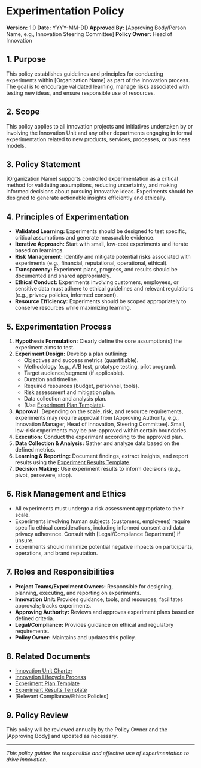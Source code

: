 # Experimentation Policy

**Version:** 1.0
**Date:** YYYY-MM-DD
**Approved By:** [Approving Body/Person Name, e.g., Innovation Steering Committee]
**Policy Owner:** Head of Innovation

## 1. Purpose

This policy establishes guidelines and principles for conducting experiments within [Organization Name] as part of the innovation process. The goal is to encourage validated learning, manage risks associated with testing new ideas, and ensure responsible use of resources.

## 2. Scope

This policy applies to all innovation projects and initiatives undertaken by or involving the Innovation Unit and any other departments engaging in formal experimentation related to new products, services, processes, or business models.

## 3. Policy Statement

[Organization Name] supports controlled experimentation as a critical method for validating assumptions, reducing uncertainty, and making informed decisions about pursuing innovative ideas. Experiments should be designed to generate actionable insights efficiently and ethically.

## 4. Principles of Experimentation

- **Validated Learning:** Experiments should be designed to test specific, critical assumptions and generate measurable evidence.
- **Iterative Approach:** Start with small, low-cost experiments and iterate based on learnings.
- **Risk Management:** Identify and mitigate potential risks associated with experiments (e.g., financial, reputational, operational, ethical).
- **Transparency:** Experiment plans, progress, and results should be documented and shared appropriately.
- **Ethical Conduct:** Experiments involving customers, employees, or sensitive data must adhere to ethical guidelines and relevant regulations (e.g., privacy policies, informed consent).
- **Resource Efficiency:** Experiments should be scoped appropriately to conserve resources while maximizing learning.

## 5. Experimentation Process

1.  **Hypothesis Formulation:** Clearly define the core assumption(s) the experiment aims to test.
2.  **Experiment Design:** Develop a plan outlining:
    *   Objectives and success metrics (quantifiable).
    *   Methodology (e.g., A/B test, prototype testing, pilot program).
    *   Target audience/segment (if applicable).
    *   Duration and timeline.
    *   Required resources (budget, personnel, tools).
    *   Risk assessment and mitigation plan.
    *   Data collection and analysis plan.
    *   (Use [Experiment Plan Template](../Templates/Experiment_Plan_Template.md)).
3.  **Approval:** Depending on the scale, risk, and resource requirements, experiments may require approval from [Approving Authority, e.g., Innovation Manager, Head of Innovation, Steering Committee]. Small, low-risk experiments may be pre-approved within certain boundaries.
4.  **Execution:** Conduct the experiment according to the approved plan.
5.  **Data Collection & Analysis:** Gather and analyze data based on the defined metrics.
6.  **Learning & Reporting:** Document findings, extract insights, and report results using the [Experiment Results Template](../Reports/Experiment_Results_Template.md).
7.  **Decision Making:** Use experiment results to inform decisions (e.g., pivot, persevere, stop).

## 6. Risk Management and Ethics

- All experiments must undergo a risk assessment appropriate to their scale.
- Experiments involving human subjects (customers, employees) require specific ethical considerations, including informed consent and data privacy adherence. Consult with [Legal/Compliance Department] if unsure.
- Experiments should minimize potential negative impacts on participants, operations, and brand reputation.

## 7. Roles and Responsibilities

- **Project Teams/Experiment Owners:** Responsible for designing, planning, executing, and reporting on experiments.
- **Innovation Unit:** Provides guidance, tools, and resources; facilitates approvals; tracks experiments.
- **Approving Authority:** Reviews and approves experiment plans based on defined criteria.
- **Legal/Compliance:** Provides guidance on ethical and regulatory requirements.
- **Policy Owner:** Maintains and updates this policy.

## 8. Related Documents

- [Innovation Unit Charter](../Charter.md)
- [Innovation Lifecycle Process](../Processes/Innovation_Lifecycle_Process.md)
- [Experiment Plan Template](../Templates/Experiment_Plan_Template.md)
- [Experiment Results Template](../Reports/Experiment_Results_Template.md)
- [Relevant Compliance/Ethics Policies]

## 9. Policy Review

This policy will be reviewed annually by the Policy Owner and the [Approving Body] and updated as necessary.

---
*This policy guides the responsible and effective use of experimentation to drive innovation.* 